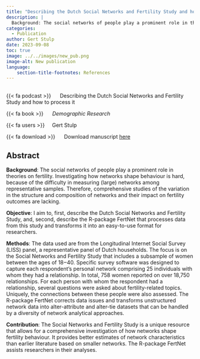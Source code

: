 ```yaml
---
title: "Describing the Dutch Social Networks and Fertility Study and how to process it"
description: |
  Background: The social networks of people play a prominent role in theories on fertility. Investigating how networks shape behaviour is hard, because of the difficulty in measuring (large) networks among representative samples. Therefore, comprehensive studies of the variation in the structure and composition of networks and their impact on fertility outcomes are lacking. Objective: I aim to, first, describe the Dutch Social Networks and Fertility Study, and, second, describe the R-package FertNet that processes data from this study and transforms it into an easy-to-use format for researchers. Methods: The data used are from the Longitudinal Internet Social Survey (LISS) panel, a representative panel of Dutch households. The focus is on the Social Networks and Fertility Study that includes a subsample of women between the ages of 18‒40. Specific survey software was designed to capture each respondent’s personal network comprising 25 individuals with whom they had a relationship. In total, 758 women reported on over 18,750 relationships. For each person with whom the respondent had a relationship, several questions were asked about fertility-related topics. Uniquely, the connections between these people were also assessed. The R-package FertNet corrects data issues and transforms unstructured network data into alter-attribute and alter-tie datasets that can be handled by a diversity of network analytical approaches. Contribution: The Social Networks and Fertility Study is a unique resource that allows for a comprehensive investigation of how networks shape fertility behaviour. It provides better estimates of network characteristics than earlier literature based on smaller networks. The R-package FertNet assists researchers in their analyses. 
categories:
  - Publication
author: Gert Stulp
date: 2023-09-08
toc: true
image: ../../images/new_pub.png
image-alt: New publication
language: 
    section-title-footnotes: References
---
```



<br>
{{< fa podcast >}} &nbsp;&nbsp;&nbsp;&nbsp; Describing the Dutch Social Networks and Fertility Study and how to process it

{{< fa book >}} &nbsp;&nbsp;&nbsp;&nbsp; *Demographic Research*

{{< fa users >}} &nbsp;&nbsp;&nbsp; Gert Stulp


{{< fa download >}} &nbsp;&nbsp;&nbsp;&nbsp; Download manuscript [here](https://www.demographic-research.org/articles/volume/49/19)

## Abstract

**Background**: The social networks of people play a prominent role in theories on fertility. Investigating how networks shape behaviour is hard, because of the difficulty in measuring (large) networks among representative samples. Therefore, comprehensive studies of the variation in the structure and composition of networks and their impact on fertility outcomes are lacking.

**Objective**: I aim to, first, describe the Dutch Social Networks and Fertility Study, and, second, describe the R-package FertNet that processes data from this study and transforms it into an easy-to-use format for researchers.

**Methods**: The data used are from the Longitudinal Internet Social Survey (LISS) panel, a representative panel of Dutch households. The focus is on the Social Networks and Fertility Study that includes a subsample of women between the ages of 18‒40. Specific survey software was designed to capture each respondent’s personal network comprising 25 individuals with whom they had a relationship. In total, 758 women reported on over 18,750 relationships. For each person with whom the respondent had a relationship, several questions were asked about fertility-related topics. Uniquely, the connections between these people were also assessed. The R-package FertNet corrects data issues and transforms unstructured network data into alter-attribute and alter-tie datasets that can be handled by a diversity of network analytical approaches.

**Contribution**: The Social Networks and Fertility Study is a unique resource that allows for a comprehensive investigation of how networks shape fertility behaviour. It provides better estimates of network characteristics than earlier literature based on smaller networks. The R-package FertNet assists researchers in their analyses.